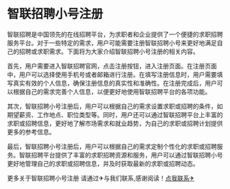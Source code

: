 # 智联招聘小号注册

智联招聘是中国领先的在线招聘平台，为求职者和企业提供了一个便捷的求职招聘服务平台。对于一些特定的需求，用户可能需要注册智联招聘小号来更好地满足自己的招聘或求职需求。下面将为大家介绍智联招聘小号注册的相关内容。

首先，用户需要进入智联招聘官网，点击注册按钮，进入注册页面。在注册页面中，用户可以选择使用手机号或者邮箱进行注册。在填写注册信息时，用户需要填写真实有效的个人信息，确保注册信息的真实性和准确性。在注册完成后，用户可以根据自己的需求完善个人信息，以便更好地使用智联招聘平台的各项功能。

其次，智联招聘小号注册后，用户可以根据自己的需求设置求职或招聘的条件，如期望薪资、工作地点、职位类型等。同时，用户还可以通过智联招聘平台上丰富的求职或招聘信息，更好地了解市场需求和就业趋势，为自己的求职或招聘计划提供更多的参考信息。

最后，智联招聘小号注册后，用户可以根据自己的需求定制个性化的求职或招聘服务。智联招聘平台提供了丰富的求职招聘资源和服务，用户可以通过智联招聘小号更好地管理自己的求职或招聘信息，并及时获取最新的求职或招聘动态。

更多关于智联招聘小号注册 请通过✈与我们联系,感谢阅读！[点我联系✈](https://hk.G208.com)